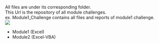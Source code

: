 All files are under its corresponding folder.
<br>
This Url is the repository of all module challenges.
<br>
ex. Module1_Challenge contains all files and reports of module1 challenge.
![](https://t3.ftcdn.net/jpg/03/17/02/66/360_F_317026621_gxBKhW9g1aUgU0kMO5q2ROmfzDmN6zvd.jpg)
<br>

- Module1 (Excel)
- Module2 (Excel-VBA)
